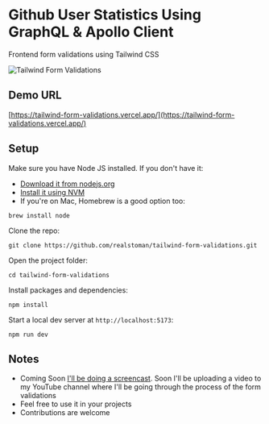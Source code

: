 # Github User Statistics Using GraphQL & Apollo Client

Frontend form validations using Tailwind CSS

![Tailwind Form Validations](https://user-images.githubusercontent.com/16396664/219057785-d2564d78-1320-4394-99e8-6b8863f2918d.png)

## Demo URL

[https://tailwind-form-validations.vercel.app/](https://tailwind-form-validations.vercel.app/)

## Setup

Make sure you have Node JS installed. If you don't have it:

-   [Download it from nodejs.org](https://nodejs.org)
-   [Install it using NVM ](https://github.com/nvm-sh/nvm)
-   If you're on Mac, Homebrew is a good option too:

```
brew install node
```

Clone the repo:

```
git clone https://github.com/realstoman/tailwind-form-validations.git
```

Open the project folder:

```
cd tailwind-form-validations
```

Install packages and dependencies:

```
npm install
```

Start a local dev server at `http://localhost:5173`:

```
npm run dev
```

## Notes

-   Coming Soon [I'll be doing a screencast](https://www.youtube.com/c/realstoman). Soon I'll be uploading a video to my YouTube channel where I'll be going through the process of the form validations
-   Feel free to use it in your projects
-   Contributions are welcome
